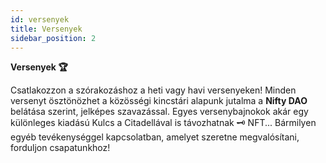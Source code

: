 ```yaml
---
id: versenyek
title: Versenyek
sidebar_position: 2
---
```


**Versenyek 🏆**

Csatlakozzon a szórakozáshoz a heti vagy havi versenyeken! Minden versenyt ösztönözhet a közösségi kincstári alapunk jutalma a **Nifty DAO** belátása szerint, jelképes szavazással. Egyes versenybajnokok akár egy különleges kiadású Kulcs a Citadellával is távozhatnak 🗝️ NFT... Bármilyen egyéb tevékenységgel kapcsolatban, amelyet szeretne megvalósítani, forduljon csapatunkhoz!
